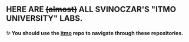 ## HERE ARE ~~(almost)~~ ALL SVINOCZAR'S "ITMO UNIVERSITY" LABS.

#### ✨ You should use the [itmo](https://github.com/svinoczar/itmo) repo to navigate through these repositories.
